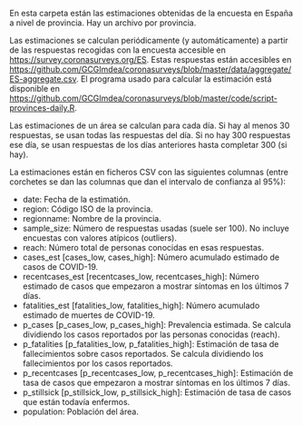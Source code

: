 En esta carpeta están las estimaciones obtenidas de la encuesta en España a nivel de provincia. Hay un archivo por provincia.

Las estimaciones se calculan periódicamente (y automáticamente) a partir de las respuestas recogidas con la encuesta accesible en https://survey.coronasurveys.org/ES. Estas respuestas están accesibles en https://github.com/GCGImdea/coronasurveys/blob/master/data/aggregate/ES-aggregate.csv. El programa usado para calcular la estimación está disponible en https://github.com/GCGImdea/coronasurveys/blob/master/code/script-provinces-daily.R.

Las estimaciones de un área se calculan para cada día. Si hay al menos 30 respuestas, se usan todas las respuestas del día. Si no hay 300 respuestas ese día, se usan respuestas de los días anteriores hasta completar 300 (si hay).

La estimaciones están en ficheros CSV con las siguientes columnas (entre corchetes se dan las columnas que dan el intervalo de confianza al 95%):

- date: Fecha de la estimatión.
- region: Código ISO de la provincia.
- regionname: Nombre de la provincia.
- sample_size: Número de respuestas usadas (suele ser 100). No incluye encuestas con valores atípicos (outliers).
- reach: Número total de personas conocidas en esas respuestas.
- cases_est [cases_low, cases_high]: Número acumulado estimado de casos de COVID-19.
- recentcases_est [recentcases_low, recentcases_high]: Número estimado de casos que empezaron a mostrar síntomas en los últimos 7 días.
- fatalities_est [fatalities_low, fatalities_high]: Número acumulado estimado de muertes de COVID-19.
- p_cases [p_cases_low, p_cases_high]: Prevalencia estimada. Se calcula dividiendo los casos reportados por las personas conocidas (reach).
- p_fatalities [p_fatalities_low, p_fatalities_high]: Estimación de tasa de fallecimientos sobre casos reportados. Se calcula dividiendo los fallecimientos por los casos reportados.
- p_recentcases [p_recentcases_low, p_recentcases_high]: Estimación de tasa de casos que empezaron a mostrar síntomas en los últimos 7 días.
- p_stillsick [p_stillsick_low, p_stillsick_high]: Estimación de tasa de casos que están todavía enfermos.
- population: Población del área.
